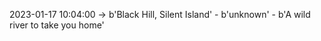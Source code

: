 2023-01-17 10:04:00 -> b'Black Hill, Silent Island' - b'unknown' - b'A wild river to take you home'
